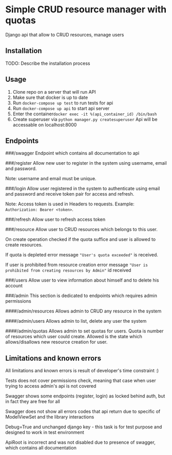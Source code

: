 # Simple CRUD resource manager with quotas

Django api that allow to CRUD resources, manage users

## Installation

TODO: Describe the installation process

## Usage

1. Clone repo on a server that will run API
2. Make sure that docker is up to date
3. Run `docker-compose up test` to run tests for api
4. Run `docker-compose up api` to start api server
5. Enter the container`docker exec -it %(api_container_id) /bin/bash`
6. Create superuser via `python manager.py createsuperuser` 
Api will be accessable on localhost:8000

## Endpoints

###/swagger
Endpoint which contains all documentation to api

###/register
Allow new user to register in the system using username, email and password. 

Note:
username and email must be unique.

###/login
Allow user registered in the system to authenticate using email and password and receive token pair for access and 
refresh. 

Note: Access token is used in Headers to requests. Example: `Authorization: Bearer <token>`.

###/refresh
Allow user to refresh access token 

###/resource
Allow user to CRUD resources which belongs to this user.

On create operation checked if the quota suffice and user is allowed to create resources.

If quota is depleted error message `"User's quota exceeded"` is received.

If user is prohibited from resource creation error message `"User is prohibited from creating resources by Admin"` id received

###/users
Allow user to view information about himself and to delete his account

###/admin
This section is dedicated to endpoints which requires admin permissions

####/admin/resources
Allows admin to CRUD any resource in the system

####/admin/users
Allows admin to list, delete any user the system

####/admin/quotas
Allows admin to set quotas for users.
Quota is number of resources which user could create.
Allowed is the state which allows/disallows new resource creation for user.



## Limitations and known errors
All limitations and known errors is result of developer's time constraint :)

Tests does not cover permissions check, meaning that case when user trying to access admin's api is not covered

Swagger shows some endpoints (register, login) as locked behind auth, but in fact they are free for all

Swagger does not show all errors codes that api return due to specific of ModelViewSet and the library interactions

Debug=True and unchanged django key - this task is for test purpose and designed to work in test environment

ApiRoot is incorrect and was not disabled due to presence of swagger, which contains all documentation

